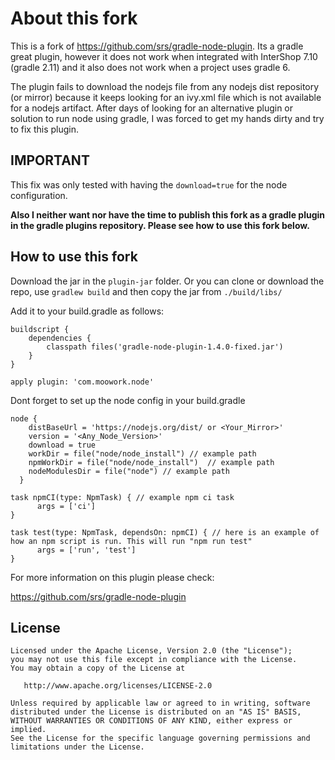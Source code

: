 # About this fork

This is a fork of https://github.com/srs/gradle-node-plugin. Its a gradle great plugin, however it does not work when integrated with InterShop 7.10 (gradle 2.11) and it also does not work when a project uses gradle 6. 

The plugin fails to download the nodejs file from any nodejs dist repository (or mirror) because it keeps looking for an ivy.xml file which is not available for a nodejs artifact. After days of looking for an alternative plugin or solution to run node using gradle, I was forced to get my hands dirty and try to fix this plugin.

## IMPORTANT 

This fix was only tested with having the `download=true` for the node configuration.

**Also I neither want nor have the time to publish this fork as a gradle plugin in the gradle plugins repository. Please see how to use this fork below.**

## How to use this fork

Download the jar in the `plugin-jar` folder. Or you can clone or download the repo, use `gradlew build` and then copy the jar from `./build/libs/`

Add it to your build.gradle as follows:

```
buildscript {
    dependencies {
        classpath files('gradle-node-plugin-1.4.0-fixed.jar')
    }
}

apply plugin: 'com.moowork.node'

```

Dont forget to set up the node config in your build.gradle

```
node {
    distBaseUrl = 'https://nodejs.org/dist/ or <Your_Mirror>'
    version = '<Any_Node_Version>'
    download = true
    workDir = file("node/node_install") // example path
    npmWorkDir = file("node/node_install")  // example path
    nodeModulesDir = file("node") // example path
  }

task npmCI(type: NpmTask) { // example npm ci task
      args = ['ci']
}

task test(type: NpmTask, dependsOn: npmCI) { // here is an example of how an npm script is run. This will run "npm run test" 
      args = ['run', 'test']
}
```
For more information on this plugin please check:

https://github.com/srs/gradle-node-plugin

## License

```
Licensed under the Apache License, Version 2.0 (the "License");
you may not use this file except in compliance with the License.
You may obtain a copy of the License at

   http://www.apache.org/licenses/LICENSE-2.0

Unless required by applicable law or agreed to in writing, software
distributed under the License is distributed on an "AS IS" BASIS,
WITHOUT WARRANTIES OR CONDITIONS OF ANY KIND, either express or implied.
See the License for the specific language governing permissions and
limitations under the License.
```
